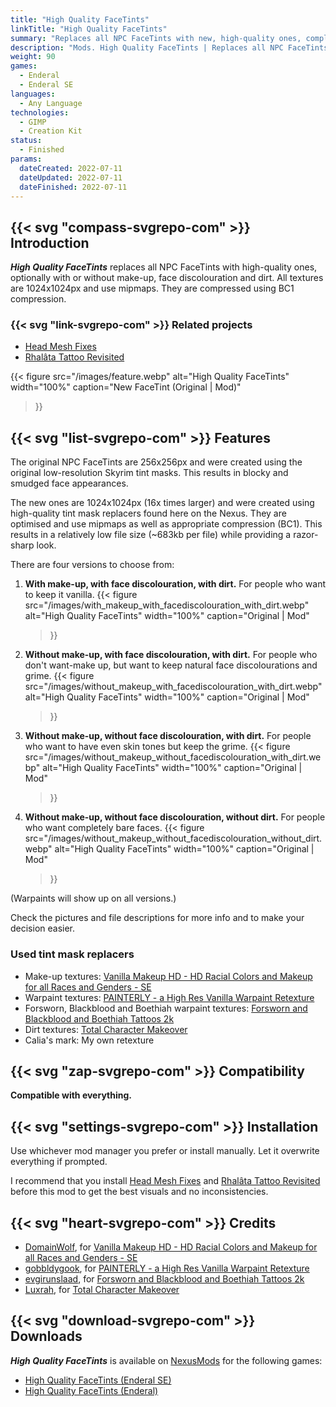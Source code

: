 ```yaml
---
title: "High Quality FaceTints"
linkTitle: "High Quality FaceTints"
summary: "Replaces all NPC FaceTints with new, high-quality ones, complete with compression and mipmaps. Optionally with or without make-up, face discolouration and dirt."
description: "Mods. High Quality FaceTints | Replaces all NPC FaceTints with new, high-quality ones, complete with compression and mipmaps. Optionally with or without make-up, face discolouration and dirt."
weight: 90
games:
  - Enderal
  - Enderal SE
languages:
  - Any Language
technologies:
  - GIMP
  - Creation Kit
status:
  - Finished
params:
  dateCreated: 2022-07-11
  dateUpdated: 2022-07-11
  dateFinished: 2022-07-11
---
```


## {{< svg "compass-svgrepo-com" >}} Introduction

_**High Quality FaceTints**_ replaces all NPC FaceTints with high-quality ones, optionally with or without make-up, face discolouration and dirt. All textures are 1024x1024px and use mipmaps. They are compressed using BC1 compression.

### {{< svg "link-svgrepo-com" >}} Related projects

- [Head Mesh Fixes](/mods/head-mesh-fixes)
- [Rhalâta Tattoo Revisited](/mods/rhalata-tattoo-revisited)

{{< figure
src="/images/feature.webp"
alt="High Quality FaceTints"
width="100%"
caption="New FaceTint (Original | Mod)"
>}}

## {{< svg "list-svgrepo-com" >}} Features

The original NPC FaceTints are 256x256px and were created using the original low-resolution Skyrim tint masks. This results in blocky and smudged face appearances.

The new ones are 1024x1024px (16x times larger) and were created using high-quality tint mask replacers found here on the Nexus. They are optimised and use mipmaps as well as appropriate compression (BC1). This results in a relatively low file size (~683kb per file) while providing a razor-sharp look.

There are four versions to choose from:

1. **With make-up, with face discolouration, with dirt.** For people who want to keep it vanilla.
   {{< figure
    src="/images/with_makeup_with_facediscolouration_with_dirt.webp"
    alt="High Quality FaceTints"
    width="100%"
    caption="Original | Mod"
    >}}
2. **Without make-up, with face discolouration, with dirt.** For people who don't want-make up, but want to keep natural face discolourations and grime.
    {{< figure
    src="/images/without_makeup_with_facediscolouration_with_dirt.webp"
    alt="High Quality FaceTints"
    width="100%"
    caption="Original | Mod"
    >}}
3. **Without make-up, without face discolouration, with dirt.** For people who want to have even skin tones but keep the grime.
    {{< figure
    src="/images/without_makeup_without_facediscolouration_with_dirt.webp"
    alt="High Quality FaceTints"
    width="100%"
    caption="Original | Mod"
    >}}
4. **Without make-up, without face discolouration, without dirt.** For people who want completely bare faces.
    {{< figure
    src="/images/without_makeup_without_facediscolouration_without_dirt.webp"
    alt="High Quality FaceTints"
    width="100%"
    caption="Original | Mod"
    >}}

(Warpaints will show up on all versions.)

Check the pictures and file descriptions for more info and to make your decision easier.

### Used tint mask replacers

- Make-up textures: [Vanilla Makeup HD - HD Racial Colors and Makeup for all Races and Genders - SE](https://www.nexusmods.com/skyrimspecialedition/mods/24482)
- Warpaint textures: [PAINTERLY - a High Res Vanilla Warpaint Retexture](https://www.nexusmods.com/skyrim/mods/67147)
- Forsworn, Blackblood and Boethiah warpaint textures: [Forsworn and Blackblood and Boethiah Tattoos 2k](https://www.nexusmods.com/skyrim/mods/76486)
- Dirt textures: [Total Character Makeover](https://www.nexusmods.com/skyrimspecialedition/mods/1037)
- Calia's mark: My own retexture

## {{< svg "zap-svgrepo-com" >}} Compatibility

**Compatible with everything.**

## {{< svg "settings-svgrepo-com" >}} Installation

Use whichever mod manager you prefer or install manually. Let it overwrite everything if prompted.

I recommend that you install [Head Mesh Fixes](/mods/head-mesh-fixes) and [Rhalâta Tattoo Revisited](/mods/rhalata-tattoo-revisited) before this mod to get the best visuals and no inconsistencies.

## {{< svg "heart-svgrepo-com" >}} Credits

- [DomainWolf](https://next.nexusmods.com/profile/DomainWolf), for [Vanilla Makeup HD - HD Racial Colors and Makeup for all Races and Genders - SE](https://www.nexusmods.com/skyrimspecialedition/mods/24482)
- [gobbldygook](https://next.nexusmods.com/profile/gobbldygook), for [PAINTERLY - a High Res Vanilla Warpaint Retexture](https://www.nexusmods.com/skyrim/mods/67147)
- [evgirunslaad](https://next.nexusmods.com/profile/evgirunslaad), for [Forsworn and Blackblood and Boethiah Tattoos 2k](https://www.nexusmods.com/skyrim/mods/76486)
- [Luxrah](https://next.nexusmods.com/profile/Luxrah), for [Total Character Makeover](https://www.nexusmods.com/skyrimspecialedition/mods/1037)

## {{< svg "download-svgrepo-com" >}} Downloads

_**High Quality FaceTints**_ is available on [NexusMods](https://next.nexusmods.com/profile/dovaya/mods) for the following games:

- [High Quality FaceTints (Enderal SE)](https://www.nexusmods.com/enderalspecialedition/mods/418)
- [High Quality FaceTints (Enderal)](https://www.nexusmods.com/enderal/mods/300)
